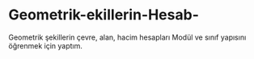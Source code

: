 # Geometrik-ekillerin-Hesab-
Geometrik şekillerin çevre, alan, hacim hesapları
Modül ve sınıf yapısını öğrenmek için yaptım.
